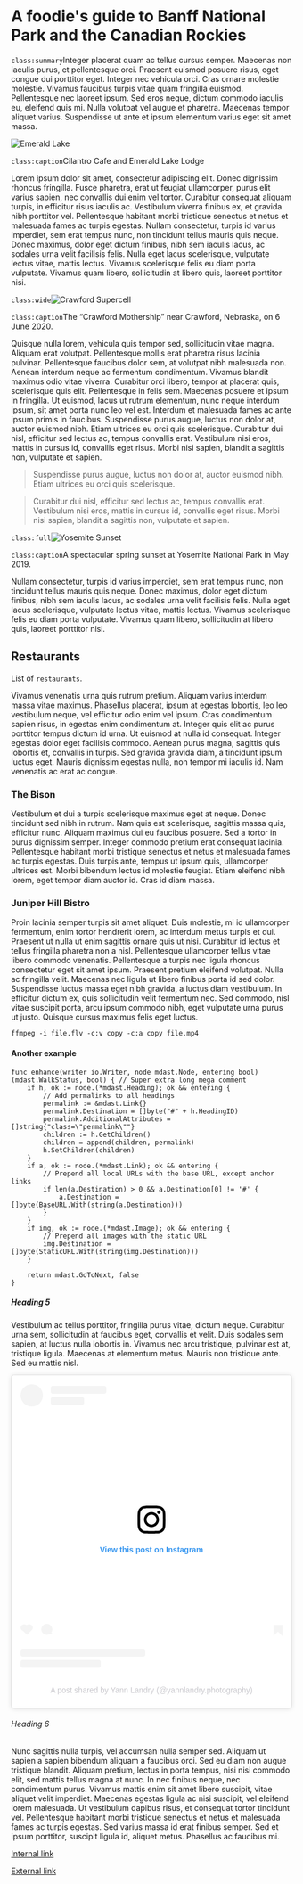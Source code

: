 # A foodie's guide to Banff National Park and the Canadian Rockies

`class:summary`Integer placerat quam ac tellus cursus semper. Maecenas non iaculis purus, et pellentesque orci. Praesent euismod posuere risus, eget congue dui porttitor eget. Integer nec vehicula orci. Cras ornare molestie molestie. Vivamus faucibus turpis vitae quam fringilla euismod. Pellentesque nec laoreet ipsum. Sed eros neque, dictum commodo iaculis eu, eleifend quis mi. Nulla volutpat vel augue et pharetra. Maecenas tempor aliquet varius. Suspendisse ut ante et ipsum elementum varius eget sit amet massa.

![Emerald Lake](images/emerald-1800.webp)

`class:caption`Cilantro Cafe and Emerald Lake Lodge

Lorem ipsum dolor sit amet, consectetur adipiscing elit. Donec dignissim rhoncus fringilla. Fusce pharetra, erat ut feugiat ullamcorper, purus elit varius sapien, nec convallis dui enim vel tortor. Curabitur consequat aliquam turpis, in efficitur risus iaculis ac. Vestibulum viverra finibus ex, et gravida nibh porttitor vel. Pellentesque habitant morbi tristique senectus et netus et malesuada fames ac turpis egestas. Nullam consectetur, turpis id varius imperdiet, sem erat tempus nunc, non tincidunt tellus mauris quis neque. Donec maximus, dolor eget dictum finibus, nibh sem iaculis lacus, ac sodales urna velit facilisis felis. Nulla eget lacus scelerisque, vulputate lectus vitae, mattis lectus. Vivamus scelerisque felis eu diam porta vulputate. Vivamus quam libero, sollicitudin at libero quis, laoreet porttitor nisi.

`class:wide`![Crawford Supercell](images/crawford-3840.webp)

`class:caption`The “Crawford Mothership” near Crawford, Nebraska, on 6 June 2020.

Quisque nulla lorem, vehicula quis tempor sed, sollicitudin vitae magna. Aliquam erat volutpat. Pellentesque mollis erat pharetra risus lacinia pulvinar. Pellentesque faucibus dolor sem, at volutpat nibh malesuada non. Aenean interdum neque ac fermentum condimentum. Vivamus blandit maximus odio vitae viverra. Curabitur orci libero, tempor at placerat quis, scelerisque quis elit. Pellentesque in felis sem. Maecenas posuere et ipsum in fringilla. Ut euismod, lacus ut rutrum elementum, nunc neque interdum ipsum, sit amet porta nunc leo vel est. Interdum et malesuada fames ac ante ipsum primis in faucibus. Suspendisse purus augue, luctus non dolor at, auctor euismod nibh. Etiam ultrices eu orci quis scelerisque. Curabitur dui nisl, efficitur sed lectus ac, tempus convallis erat. Vestibulum nisi eros, mattis in cursus id, convallis eget risus. Morbi nisi sapien, blandit a sagittis non, vulputate et sapien.

> Suspendisse purus augue, luctus non dolor at, auctor euismod nibh. Etiam ultrices eu orci quis scelerisque.

> Curabitur dui nisl, efficitur sed lectus ac, tempus convallis erat. Vestibulum nisi eros, mattis in cursus id, convallis eget risus. Morbi nisi sapien, blandit a sagittis non, vulputate et sapien.

`class:full`![Yosemite Sunset](images/yosemite-3840.webp)

`class:caption`A spectacular spring sunset at Yosemite National Park in May 2019.

Nullam consectetur, turpis id varius imperdiet, sem erat tempus nunc, non tincidunt tellus mauris quis neque. Donec maximus, dolor eget dictum finibus, nibh sem iaculis lacus, ac sodales urna velit facilisis felis. Nulla eget lacus scelerisque, vulputate lectus vitae, mattis lectus. Vivamus scelerisque felis eu diam porta vulputate. Vivamus quam libero, sollicitudin at libero quis, laoreet porttitor nisi.

## Restaurants

List of `restaurants`.

Vivamus venenatis urna quis rutrum pretium. Aliquam varius interdum massa vitae maximus. Phasellus placerat, ipsum at egestas lobortis, leo leo vestibulum neque, vel efficitur odio enim vel ipsum. Cras condimentum sapien risus, in egestas enim condimentum at. Integer quis elit ac purus porttitor tempus dictum id urna. Ut euismod at nulla id consequat. Integer egestas dolor eget facilisis commodo. Aenean purus magna, sagittis quis lobortis et, convallis in turpis. Sed gravida gravida diam, a tincidunt ipsum luctus eget. Mauris dignissim egestas nulla, non tempor mi iaculis id. Nam venenatis ac erat ac congue.

### The Bison

Vestibulum et dui a turpis scelerisque maximus eget at neque. Donec tincidunt sed nibh in rutrum. Nam quis est scelerisque, sagittis massa quis, efficitur nunc. Aliquam maximus dui eu faucibus posuere. Sed a tortor in purus dignissim semper. Integer commodo pretium erat consequat lacinia. Pellentesque habitant morbi tristique senectus et netus et malesuada fames ac turpis egestas. Duis turpis ante, tempus ut ipsum quis, ullamcorper ultrices est. Morbi bibendum lectus id molestie feugiat. Etiam eleifend nibh lorem, eget tempor diam auctor id. Cras id diam massa.

### Juniper Hill Bistro

Proin lacinia semper turpis sit amet aliquet. Duis molestie, mi id ullamcorper fermentum, enim tortor hendrerit lorem, ac interdum metus turpis et dui. Praesent ut nulla ut enim sagittis ornare quis ut nisi. Curabitur id lectus et tellus fringilla pharetra non a nisl. Pellentesque ullamcorper tellus vitae libero commodo venenatis. Pellentesque a turpis nec ligula rhoncus consectetur eget sit amet ipsum. Praesent pretium eleifend volutpat. Nulla ac fringilla velit. Maecenas nec ligula ut libero finibus porta id sed dolor. Suspendisse luctus massa eget nibh gravida, a luctus diam vestibulum. In efficitur dictum ex, quis sollicitudin velit fermentum nec. Sed commodo, nisl vitae suscipit porta, arcu ipsum commodo nibh, eget vulputate urna purus ut justo. Quisque cursus maximus felis eget luctus.

```
ffmpeg -i file.flv -c:v copy -c:a copy file.mp4
```

#### Another example

```
func enhance(writer io.Writer, node mdast.Node, entering bool) (mdast.WalkStatus, bool) { // Super extra long mega comment
	if h, ok := node.(*mdast.Heading); ok && entering {
		// Add permalinks to all headings
		permalink := &mdast.Link{}
		permalink.Destination = []byte("#" + h.HeadingID)
		permalink.AdditionalAttributes = []string{"class=\"permalink\""}
		children := h.GetChildren()
		children = append(children, permalink)
		h.SetChildren(children)
	}
	if a, ok := node.(*mdast.Link); ok && entering {
		// Prepend all local URLs with the base URL, except anchor links
		if len(a.Destination) > 0 && a.Destination[0] != '#' {
			a.Destination = []byte(BaseURL.With(string(a.Destination)))
		}
	}
	if img, ok := node.(*mdast.Image); ok && entering {
		// Prepend all images with the static URL
		img.Destination = []byte(StaticURL.With(string(img.Destination)))
	}

	return mdast.GoToNext, false
}
```

##### Heading 5

Vestibulum ac tellus porttitor, fringilla purus vitae, dictum neque. Curabitur urna sem, sollicitudin at faucibus eget, convallis et velit. Duis sodales sem sapien, at luctus nulla lobortis in. Vivamus nec arcu tristique, pulvinar est at, tristique ligula. Maecenas at elementum metus. Mauris non tristique ante. Sed eu mattis nisl.

<p><blockquote class="instagram-media" data-instgrm-captioned data-instgrm-permalink="https://www.instagram.com/p/CYRwGFmNXrK/?utm_source=ig_embed&amp;utm_campaign=loading" data-instgrm-version="14" style=" background:#FFF; border:0; border-radius:3px; box-shadow:0 0 1px 0 rgba(0,0,0,0.5),0 1px 10px 0 rgba(0,0,0,0.15); margin: 1px auto; max-width:540px; min-width:326px; padding:0; width:99.375%; width:-webkit-calc(100% - 2px); width:calc(100% - 2px);"><div style="padding:16px;"> <a href="https://www.instagram.com/p/CYRwGFmNXrK/?utm_source=ig_embed&amp;utm_campaign=loading" style=" background:#FFFFFF; line-height:0; padding:0 0; text-align:center; text-decoration:none; width:100%;" target="_blank"> <div style=" display: flex; flex-direction: row; align-items: center;"> <div style="background-color: #F4F4F4; border-radius: 50%; flex-grow: 0; height: 40px; margin-right: 14px; width: 40px;"></div> <div style="display: flex; flex-direction: column; flex-grow: 1; justify-content: center;"> <div style=" background-color: #F4F4F4; border-radius: 4px; flex-grow: 0; height: 14px; margin-bottom: 6px; width: 100px;"></div> <div style=" background-color: #F4F4F4; border-radius: 4px; flex-grow: 0; height: 14px; width: 60px;"></div></div></div><div style="padding: 19% 0;"></div> <div style="display:block; height:50px; margin:0 auto 12px; width:50px;"><svg width="50px" height="50px" viewBox="0 0 60 60" version="1.1" xmlns="https://www.w3.org/2000/svg" xmlns:xlink="https://www.w3.org/1999/xlink"><g stroke="none" stroke-width="1" fill="none" fill-rule="evenodd"><g transform="translate(-511.000000, -20.000000)" fill="#000000"><g><path d="M556.869,30.41 C554.814,30.41 553.148,32.076 553.148,34.131 C553.148,36.186 554.814,37.852 556.869,37.852 C558.924,37.852 560.59,36.186 560.59,34.131 C560.59,32.076 558.924,30.41 556.869,30.41 M541,60.657 C535.114,60.657 530.342,55.887 530.342,50 C530.342,44.114 535.114,39.342 541,39.342 C546.887,39.342 551.658,44.114 551.658,50 C551.658,55.887 546.887,60.657 541,60.657 M541,33.886 C532.1,33.886 524.886,41.1 524.886,50 C524.886,58.899 532.1,66.113 541,66.113 C549.9,66.113 557.115,58.899 557.115,50 C557.115,41.1 549.9,33.886 541,33.886 M565.378,62.101 C565.244,65.022 564.756,66.606 564.346,67.663 C563.803,69.06 563.154,70.057 562.106,71.106 C561.058,72.155 560.06,72.803 558.662,73.347 C557.607,73.757 556.021,74.244 553.102,74.378 C549.944,74.521 548.997,74.552 541,74.552 C533.003,74.552 532.056,74.521 528.898,74.378 C525.979,74.244 524.393,73.757 523.338,73.347 C521.94,72.803 520.942,72.155 519.894,71.106 C518.846,70.057 518.197,69.06 517.654,67.663 C517.244,66.606 516.755,65.022 516.623,62.101 C516.479,58.943 516.448,57.996 516.448,50 C516.448,42.003 516.479,41.056 516.623,37.899 C516.755,34.978 517.244,33.391 517.654,32.338 C518.197,30.938 518.846,29.942 519.894,28.894 C520.942,27.846 521.94,27.196 523.338,26.654 C524.393,26.244 525.979,25.756 528.898,25.623 C532.057,25.479 533.004,25.448 541,25.448 C548.997,25.448 549.943,25.479 553.102,25.623 C556.021,25.756 557.607,26.244 558.662,26.654 C560.06,27.196 561.058,27.846 562.106,28.894 C563.154,29.942 563.803,30.938 564.346,32.338 C564.756,33.391 565.244,34.978 565.378,37.899 C565.522,41.056 565.552,42.003 565.552,50 C565.552,57.996 565.522,58.943 565.378,62.101 M570.82,37.631 C570.674,34.438 570.167,32.258 569.425,30.349 C568.659,28.377 567.633,26.702 565.965,25.035 C564.297,23.368 562.623,22.342 560.652,21.575 C558.743,20.834 556.562,20.326 553.369,20.18 C550.169,20.033 549.148,20 541,20 C532.853,20 531.831,20.033 528.631,20.18 C525.438,20.326 523.257,20.834 521.349,21.575 C519.376,22.342 517.703,23.368 516.035,25.035 C514.368,26.702 513.342,28.377 512.574,30.349 C511.834,32.258 511.326,34.438 511.181,37.631 C511.035,40.831 511,41.851 511,50 C511,58.147 511.035,59.17 511.181,62.369 C511.326,65.562 511.834,67.743 512.574,69.651 C513.342,71.625 514.368,73.296 516.035,74.965 C517.703,76.634 519.376,77.658 521.349,78.425 C523.257,79.167 525.438,79.673 528.631,79.82 C531.831,79.965 532.853,80.001 541,80.001 C549.148,80.001 550.169,79.965 553.369,79.82 C556.562,79.673 558.743,79.167 560.652,78.425 C562.623,77.658 564.297,76.634 565.965,74.965 C567.633,73.296 568.659,71.625 569.425,69.651 C570.167,67.743 570.674,65.562 570.82,62.369 C570.966,59.17 571,58.147 571,50 C571,41.851 570.966,40.831 570.82,37.631"></path></g></g></g></svg></div><div style="padding-top: 8px;"> <div style=" color:#3897f0; font-family:Arial,sans-serif; font-size:14px; font-style:normal; font-weight:550; line-height:18px;">View this post on Instagram</div></div><div style="padding: 12.5% 0;"></div> <div style="display: flex; flex-direction: row; margin-bottom: 14px; align-items: center;"><div> <div style="background-color: #F4F4F4; border-radius: 50%; height: 12.5px; width: 12.5px; transform: translateX(0px) translateY(7px);"></div> <div style="background-color: #F4F4F4; height: 12.5px; transform: rotate(-45deg) translateX(3px) translateY(1px); width: 12.5px; flex-grow: 0; margin-right: 14px; margin-left: 2px;"></div> <div style="background-color: #F4F4F4; border-radius: 50%; height: 12.5px; width: 12.5px; transform: translateX(9px) translateY(-18px);"></div></div><div style="margin-left: 8px;"> <div style=" background-color: #F4F4F4; border-radius: 50%; flex-grow: 0; height: 20px; width: 20px;"></div> <div style=" width: 0; height: 0; border-top: 2px solid transparent; border-left: 6px solid #f4f4f4; border-bottom: 2px solid transparent; transform: translateX(16px) translateY(-4px) rotate(30deg)"></div></div><div style="margin-left: auto;"> <div style=" width: 0px; border-top: 8px solid #F4F4F4; border-right: 8px solid transparent; transform: translateY(16px);"></div> <div style=" background-color: #F4F4F4; flex-grow: 0; height: 12px; width: 16px; transform: translateY(-4px);"></div> <div style=" width: 0; height: 0; border-top: 8px solid #F4F4F4; border-left: 8px solid transparent; transform: translateY(-4px) translateX(8px);"></div></div></div> <div style="display: flex; flex-direction: column; flex-grow: 1; justify-content: center; margin-bottom: 24px;"> <div style=" background-color: #F4F4F4; border-radius: 4px; flex-grow: 0; height: 14px; margin-bottom: 6px; width: 224px;"></div> <div style=" background-color: #F4F4F4; border-radius: 4px; flex-grow: 0; height: 14px; width: 144px;"></div></div></a><p style=" color:#c9c8cd; font-family:Arial,sans-serif; font-size:14px; line-height:17px; margin-bottom:0; margin-top:8px; overflow:hidden; padding:8px 0 7px; text-align:center; text-overflow:ellipsis; white-space:nowrap;"><a href="https://www.instagram.com/p/CYRwGFmNXrK/?utm_source=ig_embed&amp;utm_campaign=loading" style=" color:#c9c8cd; font-family:Arial,sans-serif; font-size:14px; font-style:normal; font-weight:normal; line-height:17px; text-decoration:none;" target="_blank">A post shared by Yann Landry (@yannlandry.photography)</a></p></div></blockquote> <script async src="//www.instagram.com/embed.js"></script></p>

###### Heading 6

Nunc sagittis nulla turpis, vel accumsan nulla semper sed. Aliquam ut sapien a sapien bibendum aliquam a faucibus orci. Sed eu diam non augue tristique blandit. Aliquam pretium, lectus in porta tempus, nisi nisi commodo elit, sed mattis tellus magna at nunc. In nec finibus neque, nec condimentum purus. Vivamus mattis enim sit amet libero suscipit, vitae aliquet velit imperdiet. Maecenas egestas ligula ac nisi suscipit, vel eleifend lorem malesuada. Ut vestibulum dapibus risus, et consequat tortor tincidunt vel. Pellentesque habitant morbi tristique senectus et netus et malesuada fames ac turpis egestas. Sed varius massa id erat finibus semper. Sed et ipsum porttitor, suscipit ligula id, aliquet metus. Phasellus ac faucibus mi.

[Internal link](/blog/new-website-blog)

[External link](https://github.com/yannlandry/yannlandry.photography)
